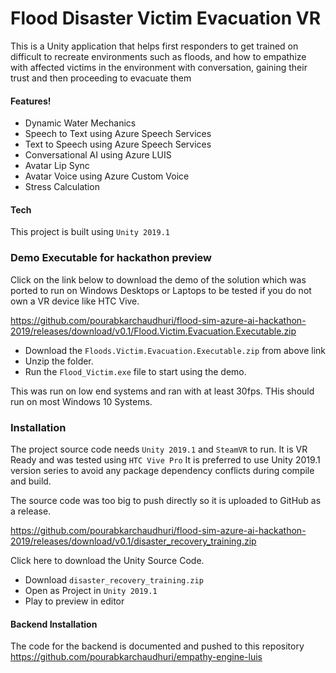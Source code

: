 # Flood Disaster Victim Evacuation VR

This is a Unity application that helps first responders to get trained on difficult to recreate environments such as floods, and how to empathize with affected victims in the environment with conversation, gaining their trust and then proceeding to evacuate them


#### Features!

  - Dynamic Water Mechanics
  - Speech to Text using Azure Speech Services
  - Text to Speech using Azure Speech Services
  - Conversational AI using Azure LUIS
  - Avatar Lip Sync
  - Avatar Voice using Azure Custom Voice
  - Stress Calculation


#### Tech

This project is built using `Unity 2019.1`

### Demo Executable for hackathon preview

Click on the link below to download the demo of the solution which was ported to run on Windows Desktops or Laptops to be tested if you do not own a VR device like HTC Vive.

https://github.com/pourabkarchaudhuri/flood-sim-azure-ai-hackathon-2019/releases/download/v0.1/Flood.Victim.Evacuation.Executable.zip

* Download the `Floods.Victim.Evacuation.Executable.zip` from above link
* Unzip the folder.
* Run the `Flood_Victim.exe` file to start using the demo.

This was run on low end systems and ran with at least 30fps. THis should run on most Windows 10 Systems.

### Installation

The project source code needs `Unity 2019.1` and `SteamVR` to run. It is VR Ready and was tested using `HTC Vive Pro` It is preferred to use Unity 2019.1 version series to avoid any package dependency conflicts during compile and build.

The source code was too big to push directly so it is uploaded to GitHub as a release.

https://github.com/pourabkarchaudhuri/flood-sim-azure-ai-hackathon-2019/releases/download/v0.1/disaster_recovery_training.zip

Click here to download the Unity Source Code.

* Download `disaster_recovery_training.zip`
* Open as Project in `Unity 2019.1`
* Play to preview in editor


#### Backend Installation

The code for the backend is documented and pushed to this repository
https://github.com/pourabkarchaudhuri/empathy-engine-luis





